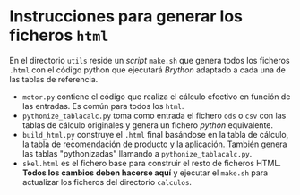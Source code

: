 Instrucciones para generar los ficheros `html`
==============================================

En el directorio `utils` reside un _script_ `make.sh` que genera todos los 
ficheros `.html` con el código python que ejecutará _Brython_ adaptado a cada 
una de las tablas de referencia.

* `motor.py` contiene el código que realiza el cálculo efectivo en función de
  las entradas. Es común para todos los `html`.
* `pythonize_tablacalc.py` toma como entrada el fichero `ods` o `csv` con las
  tablas de cálculo originales y genera un fichero _python_ equivalente.
* `build_html.py` construye el `.html` final basándose en la tabla de cálculo,
  la tabla de recomendación de producto y la aplicación. También genera las 
  tablas "pythonizadas" llamando a `pythonize_tablacalc.py`.
* `skel.html` es el fichero base para construir el resto de ficheros HTML. 
  **Todos los cambios deben hacerse aquí** y ejecutar el `make.sh` para 
  actualizar los ficheros del directorio `calculos`.

